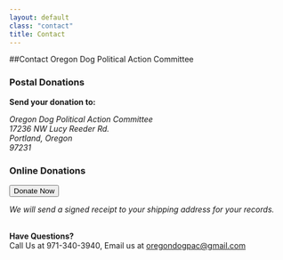 ```yaml
---
layout: default
class: "contact"
title: Contact
---
```


##Contact Oregon Dog Political Action Committee

<div class="row">
<div class="col-xs-6">
	<h3>Postal Donations</h3>
	<p>
	<strong>Send your donation to:</strong>
	</p>
	<address>
	Oregon Dog Political Action Committee<br>
	17236 NW Lucy Reeder Rd.<br>
	Portland, Oregon<br>
	97231
	</address>
</div>
</div>
<div class="row">
<div class="col-xs-6">
	<h3>Online Donations</h3>
	<form action="https://www.paypal.com/cgi-bin/webscr" method="post" target="_top">
	<input type="hidden" name="cmd" value="_s-xclick">
	<input type="hidden" name="hosted_button_id" value="DP3VCXXGF9ZJ6">
	<button type="submit" class="btn btn-donate btn-xl uppercase" border="0" name="submit" alt="PayPal - The safer, easier way to pay online!"><span class="glyphicon glyphicon-heart"></span> Donate Now</span></button>
	<img alt="" border="0" src="https://www.paypalobjects.com/en_US/i/scr/pixel.gif" width="1" height="1">
	</form>
	<p><em>We will send a signed receipt to your shipping address for your records.</em></p>
</div>
</div>
<p>
	<br />
	<strong>Have Questions?</strong><br>
	Call Us at 971-340-3940, Email us at <a href="mailto:oregondogpac@gmail.com">oregondogpac@gmail.com</a>
</p>
